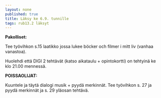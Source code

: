 ```yaml
---
layout: none
published: true
title: Läksy ke 6.9. tunnille
tags: rub13.2 läksyt
---
```

**Pakolliset:**

Tee työvihkon s.15 laatikko jossa lukee böcker och filmer i mitt liv (vanhaa vanastoa).

Huolehdi että DIGI 2 tehtävät (katso aikataulu + opintokortti) on tehtyinä ke klo 21.00 mennessä.

**POISSAOLIJAT:**

Kuuntele ja täytä dialogi musik + pyydä merkinnät. Tee työvihkon s. 27 ja pyydä merkinnät ja s. 29 yläosan tehtävä.
